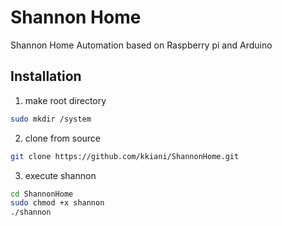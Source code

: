 # Shannon Home
Shannon Home Automation based on Raspberry pi and Arduino

## Installation
1. make root directory
```bash
sudo mkdir /system
```
2. clone from source
```bash
git clone https://github.com/kkiani/ShannonHome.git
```
3. execute shannon
```bash
cd ShannonHome
sudo chmod +x shannon
./shannon
```